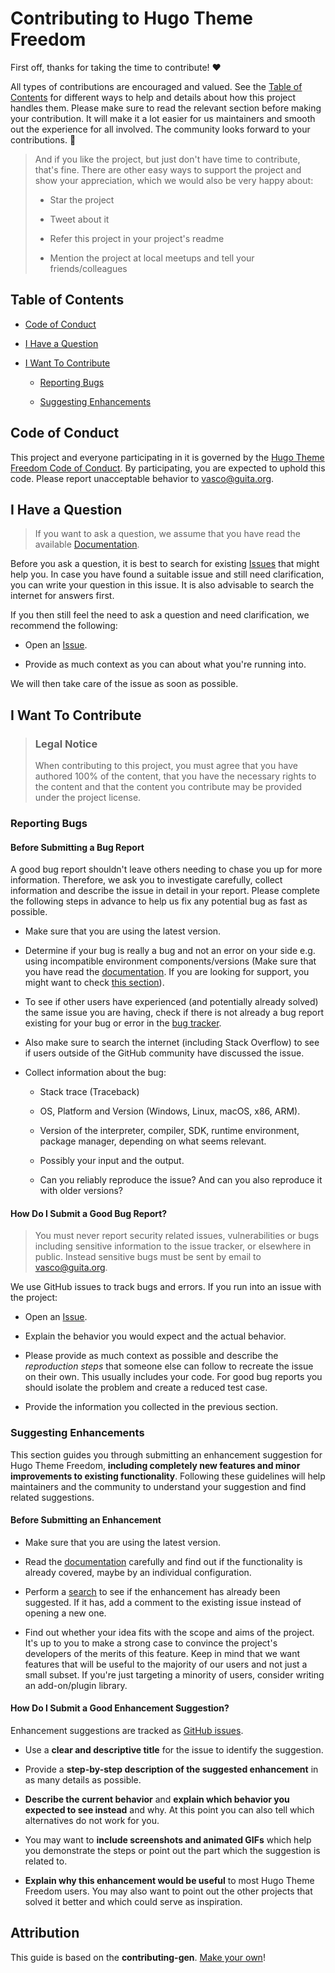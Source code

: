 <!--
SPDX-FileCopyrightText: 2023 Vasco Guita <vasco@guita.org>

SPDX-License-Identifier: CC-BY-4.0
-->

# Contributing to Hugo Theme Freedom

First off, thanks for taking the time to contribute! ❤️

All types of contributions are encouraged and valued. See the [Table of Contents](#table-of-contents)
for different ways to help and details about how this project handles them.
Please make sure to read the relevant section before making your contribution.
It will make it a lot easier for us maintainers and smooth out the experience
for all involved. The community looks forward to your contributions. 🎉

> And if you like the project, but just don't have time to contribute, that's
> fine. There are other easy ways to support the project and show your
> appreciation, which we would also be very happy about:
>
> - Star the project
>
> - Tweet about it
>
> - Refer this project in your project's readme
>
> - Mention the project at local meetups and tell your friends/colleagues

## Table of Contents

- [Code of Conduct](#code-of-conduct)

- [I Have a Question](#i-have-a-question)

- [I Want To Contribute](#i-want-to-contribute)

  - [Reporting Bugs](#reporting-bugs)

  - [Suggesting Enhancements](#suggesting-enhancements)

## Code of Conduct

This project and everyone participating in it is governed by the
[Hugo Theme Freedom Code of Conduct](./CODE_OF_CONDUCT.md). By participating,
you are expected to uphold this code. Please report unacceptable behavior to
<vasco@guita.org>.

## I Have a Question

> If you want to ask a question, we assume that you have read the available [Documentation](https://github.com/vascoguita/hugo-theme-freedom/wiki).

Before you ask a question, it is best to search for existing [Issues](https://github.com/vascoguita/hugo-theme-freedom/issues)
that might help you. In case you have found a suitable issue and still need
clarification, you can write your question in this issue. It is also advisable
to search the internet for answers first.

If you then still feel the need to ask a question and need clarification, we
recommend the following:

- Open an [Issue](https://github.com/vascoguita/hugo-theme-freedom/issues/new).

- Provide as much context as you can about what you're running into.

We will then take care of the issue as soon as possible.

## I Want To Contribute

> ### Legal Notice
>
> When contributing to this project, you must agree that you have authored 100%
> of the content, that you have the necessary rights to the content and that the
> content you contribute may be provided under the project license.

### Reporting Bugs

#### Before Submitting a Bug Report

A good bug report shouldn't leave others needing to chase you up for more
information. Therefore, we ask you to investigate carefully, collect information
and describe the issue in detail in your report. Please complete the following
steps in advance to help us fix any potential bug as fast as possible.

- Make sure that you are using the latest version.

- Determine if your bug is really a bug and not an error on your side e.g. using
  incompatible environment components/versions (Make sure that you have read the
  [documentation](https://github.com/vascoguita/hugo-theme-freedom/wiki). If you
  are looking for support, you might want to check [this section](#i-have-a-question)).

- To see if other users have experienced (and potentially already solved) the
  same issue you are having, check if there is not already a bug report existing
  for your bug or error in the [bug tracker](https://github.com/vascoguita/hugo-theme-freedom/issues?q=label%3Abug).

- Also make sure to search the internet (including Stack Overflow) to see if
  users outside of the GitHub community have discussed the issue.

- Collect information about the bug:

  - Stack trace (Traceback)

  - OS, Platform and Version (Windows, Linux, macOS, x86, ARM).

  - Version of the interpreter, compiler, SDK, runtime environment, package
    manager, depending on what seems relevant.

  - Possibly your input and the output.

  - Can you reliably reproduce the issue? And can you also reproduce it with
    older versions?

#### How Do I Submit a Good Bug Report?

> You must never report security related issues, vulnerabilities or bugs
> including sensitive information to the issue tracker, or elsewhere in public.
> Instead sensitive bugs must be sent by email to <vasco@guita.org>.

We use GitHub issues to track bugs and errors. If you run into an issue with the
project:

- Open an [Issue](https://github.com/vascoguita/hugo-theme-freedom/issues/new).

- Explain the behavior you would expect and the actual behavior.

- Please provide as much context as possible and describe the *reproduction
  steps* that someone else can follow to recreate the issue on their own. This
  usually includes your code. For good bug reports you should isolate the
  problem and create a reduced test case.

- Provide the information you collected in the previous section.

### Suggesting Enhancements

This section guides you through submitting an enhancement suggestion for Hugo
Theme Freedom, **including completely new features and minor improvements to
existing functionality**. Following these guidelines will help maintainers and
the community to understand your suggestion and find related suggestions.

#### Before Submitting an Enhancement

- Make sure that you are using the latest version.

- Read the [documentation](https://github.com/vascoguita/hugo-theme-freedom/wiki)
  carefully and find out if the functionality is already covered, maybe by an
  individual configuration.

- Perform a [search](https://github.com/vascoguita/hugo-theme-freedom/issues) to
  see if the enhancement has already been suggested. If it has, add a comment to
  the existing issue instead of opening a new one.

- Find out whether your idea fits with the scope and aims of the project. It's
  up to you to make a strong case to convince the project's developers of the
  merits of this feature. Keep in mind that we want features that will be useful
  to the majority of our users and not just a small subset. If you're just
  targeting a minority of users, consider writing an add-on/plugin library.

#### How Do I Submit a Good Enhancement Suggestion?

Enhancement suggestions are tracked as [GitHub issues](https://github.com/vascoguita/hugo-theme-freedom/issues).

- Use a **clear and descriptive title** for the issue to identify the
  suggestion.

- Provide a **step-by-step description of the suggested enhancement** in as many
  details as possible.

- **Describe the current behavior** and **explain which behavior you expected to
  see instead** and why. At this point you can also tell which alternatives do
  not work for you.

- You may want to **include screenshots and animated GIFs** which help you
  demonstrate the steps or point out the part which the suggestion is related
  to.

- **Explain why this enhancement would be useful** to most Hugo Theme Freedom
  users. You may also want to point out the other projects that solved it better
  and which could serve as inspiration.

## Attribution

This guide is based on the **contributing-gen**. [Make your own](https://github.com/bttger/contributing-gen)!
